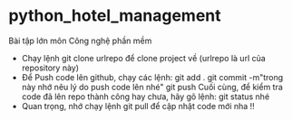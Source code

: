 # python_hotel_management

Bài tập lớn môn Công nghệ phần mềm

- Chạy lệnh git clone urlrepo để clone project về (urlrepo là url của repository này)
- Để Push code lên github, chạy các lệnh: 
  git add .
  git commit -m"trong này nhớ nêu lý do push code lên nhé"
  git push
 Cuối cùng, để kiểm tra code đã lên repo thành công hay chưa, hãy gõ lệnh: git status nhé
- Quan trọng, nhớ chạy lệnh git pull để cập nhật code mới nha !!
